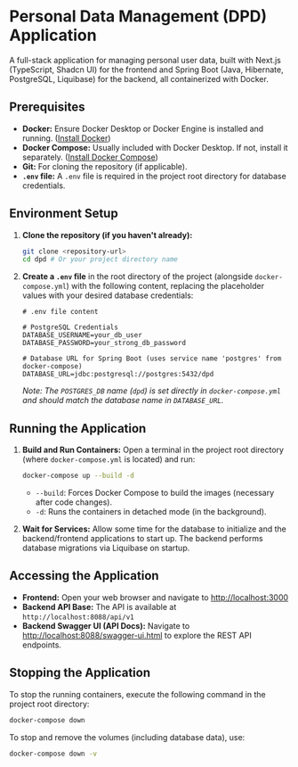 # Personal Data Management (DPD) Application

A full-stack application for managing personal user data, built with Next.js (TypeScript, Shadcn UI) for the frontend and Spring Boot (Java, Hibernate, PostgreSQL, Liquibase) for the backend, all containerized with Docker.

## Prerequisites

*   **Docker:** Ensure Docker Desktop or Docker Engine is installed and running. ([Install Docker](https://docs.docker.com/get-docker/))
*   **Docker Compose:** Usually included with Docker Desktop. If not, install it separately. ([Install Docker Compose](https://docs.docker.com/compose/install/))
*   **Git:** For cloning the repository (if applicable).
*   **`.env` file:** A `.env` file is required in the project root directory for database credentials.

## Environment Setup

1.  **Clone the repository (if you haven't already):**
    ```bash
    git clone <repository-url>
    cd dpd # Or your project directory name
    ```

2.  **Create a `.env` file** in the root directory of the project (alongside `docker-compose.yml`) with the following content, replacing the placeholder values with your desired database credentials:

    ```dotenv
    # .env file content

    # PostgreSQL Credentials
    DATABASE_USERNAME=your_db_user
    DATABASE_PASSWORD=your_strong_db_password

    # Database URL for Spring Boot (uses service name 'postgres' from docker-compose)
    DATABASE_URL=jdbc:postgresql://postgres:5432/dpd
    ```
    *Note: The `POSTGRES_DB` name (`dpd`) is set directly in `docker-compose.yml` and should match the database name in `DATABASE_URL`.*

## Running the Application

1.  **Build and Run Containers:**
    Open a terminal in the project root directory (where `docker-compose.yml` is located) and run:
    ```bash
    docker-compose up --build -d
    ```
    *   `--build`: Forces Docker Compose to build the images (necessary after code changes).
    *   `-d`: Runs the containers in detached mode (in the background).

2.  **Wait for Services:** Allow some time for the database to initialize and the backend/frontend applications to start up. The backend performs database migrations via Liquibase on startup.

## Accessing the Application

*   **Frontend:** Open your web browser and navigate to [http://localhost:3000](http://localhost:3000)
*   **Backend API Base:** The API is available at `http://localhost:8088/api/v1`
*   **Backend Swagger UI (API Docs):** Navigate to [http://localhost:8088/swagger-ui.html](http://localhost:8088/swagger-ui.html) to explore the REST API endpoints.

## Stopping the Application

To stop the running containers, execute the following command in the project root directory:
```bash
docker-compose down
```
To stop and remove the volumes (including database data), use:
```bash
docker-compose down -v

